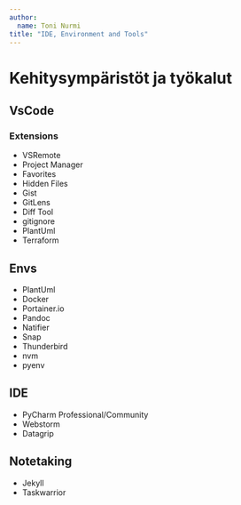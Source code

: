 ```yaml
---
author:
  name: Toni Nurmi
title: "IDE, Environment and Tools"
---
```


# Kehitysympäristöt ja työkalut

## VsCode

### Extensions

* VSRemote
* Project Manager
* Favorites
* Hidden Files
* Gist
* GitLens
* Diff Tool
* gitignore
* PlantUml
* Terraform

## Envs

* PlantUml
* Docker
* Portainer.io
* Pandoc 
* Natifier
* Snap
* Thunderbird
* nvm
* pyenv

## IDE

* PyCharm Professional/Community
* Webstorm
* Datagrip

## Notetaking

* Jekyll
* Taskwarrior
